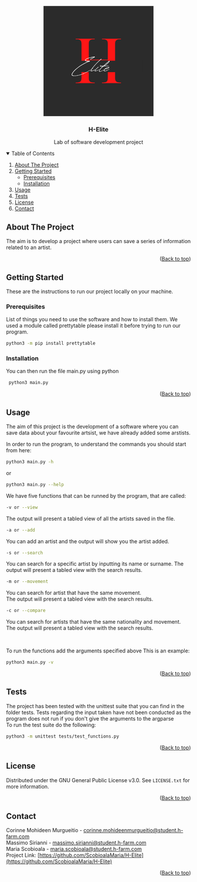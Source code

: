 <div align="center">
  <a href="https://github.com/ScobioalaMaria/H-Elite">
    <img src="H-Elite-logo.png" alt="Logo" width="300" height="300">
  </a>
<h3 align="center">H-Elite</h3>

  <p align="center">
    Lab of software development project
  </p>
</div>

<details open>
  <summary>Table of Contents</summary>
  <ol>
    <li>
      <a href="#about-the-project">About The Project</a>
    </li>
    <li>
      <a href="#getting-started">Getting Started</a>
      <ul>
        <li><a href="#prerequisites">Prerequisites</a></li>
        <li><a href="#installation">Installation</a></li>
      </ul>
    </li>
    <li><a href="#usage">Usage</a></li>
    <li><a href="#tests">Tests</a></li>
    <li><a href="#license">License</a></li>
    <li><a href="#contact">Contact</a></li>
  </ol>
</details>

<!-- ABOUT THE PROJECT -->
## About The Project
The aim is to develop a project where users can save a series of information related to an artist. 
<p align="right">(<a href="#top">Back to top</a>)</p>


<!-- GETTING STARTED -->
## Getting Started

These are the instructions to run our project locally on your machine.

### Prerequisites

List of things you need to use the software and how to install them.
We used a module called prettytable please install it before trying to run our program. 

  ```sh
  python3 -m pip install prettytable
  ```

### Installation

You can then run the file main.py using python

 ```py
  python3 main.py
  ```
<p align="right">(<a href="#top">Back to top</a>)</p>

<!--USAGE -->
## Usage

The aim of this project is the development of a software where you can save data about your favourite artsist, we have already added some arstists.

In order to run the program, to understand the commands you should start from here:

  ```sh
  python3 main.py -h
  ```
  or 
  ```sh
  python3 main.py --help
  ```

We have five functions that can be runned by the program, that are called:
<br>
  ```sh
  -v or --view
  ```
  The output will present a tabled view of all the artists saved in the file. 
  <br>
  ```sh
  -a or --add
  ```
  You can add an artist and the output will show you the artist added.
 <br>
  ```sh
  -s or --search
  ```
  You can search for a specific artist by inputting its name or surname. 
  The output will present a tabled view with the search results. 
  <br>
  ```sh
  -m or --movement
  ```
  You can search for artist that have the same movement.   
  The output will present a tabled view with the search results. 
<br>
  ```sh
  -c or --compare
  ```
You can search for artists that have the same nationality and movement.   
The output will present a tabled view with the search results. 

<br>


To run the functions add the arguments specified above
This is an example:
  ```sh
  python3 main.py -v
  ```

<p align="right">(<a href="#top">Back to top</a>)</p>

<!-- TESTS -->
## Tests

The project has been tested with the unittest suite that you can find in the folder tests.
Tests regarding the input taken have not been conducted as the program does not run if you don't give the arguments to the argparse 
<br>
To run the test suite do the following:
  ```sh
  python3 -m unittest tests/test_functions.py
  ```

<p align="right">(<a href="#top">Back to top</a>)</p>

<!-- LICENSE -->
## License

Distributed under the GNU General Public License v3.0. See `LICENSE.txt` for more information.

<p align="right">(<a href="#top">Back to top</a>)</p>

<!-- CONTACT -->
## Contact

Corinne Mohideen Murgueitio - corinne.mohideenmurgueitio@student.h-farm.com
<br />
Massimo Sirianni - massimo.sirianni@student.h-farm.com
<br />
Maria Scobioala  - maria.scobioala@student.h-farm.com 
<br />
Project Link: [https://github.com/ScobioalaMaria/H-Elite](https://github.com/ScobioalaMaria/H-Elite)

<p align="right">(<a href="#top">Back to top</a>)</p>
